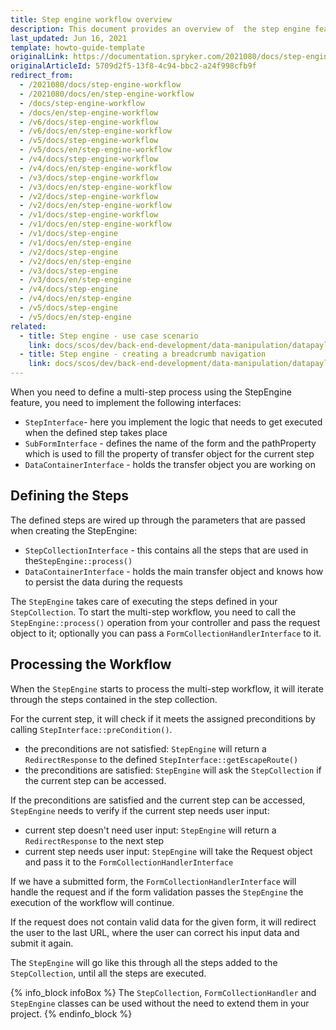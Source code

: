 ```yaml
---
title: Step engine workflow overview
description: This document provides an overview of  the step engine feature.
last_updated: Jun 16, 2021
template: howto-guide-template
originalLink: https://documentation.spryker.com/2021080/docs/step-engine-workflow
originalArticleId: 5709d2f5-13f8-4c94-bbc2-a24f998cfb9f
redirect_from:
  - /2021080/docs/step-engine-workflow
  - /2021080/docs/en/step-engine-workflow
  - /docs/step-engine-workflow
  - /docs/en/step-engine-workflow
  - /v6/docs/step-engine-workflow
  - /v6/docs/en/step-engine-workflow
  - /v5/docs/step-engine-workflow
  - /v5/docs/en/step-engine-workflow
  - /v4/docs/step-engine-workflow
  - /v4/docs/en/step-engine-workflow
  - /v3/docs/step-engine-workflow
  - /v3/docs/en/step-engine-workflow
  - /v2/docs/step-engine-workflow
  - /v2/docs/en/step-engine-workflow
  - /v1/docs/step-engine-workflow
  - /v1/docs/en/step-engine-workflow
  - /v1/docs/step-engine
  - /v1/docs/en/step-engine
  - /v2/docs/step-engine
  - /v2/docs/en/step-engine
  - /v3/docs/step-engine
  - /v3/docs/en/step-engine
  - /v4/docs/step-engine
  - /v4/docs/en/step-engine
  - /v5/docs/step-engine
  - /v5/docs/en/step-engine
related:
  - title: Step engine - use case scenario
    link: docs/scos/dev/back-end-development/data-manipulation/datapayload-conversion/step-engine/step-engine-use-case-scenario.html
  - title: Step engine - creating a breadcrumb navigation
    link: docs/scos/dev/back-end-development/data-manipulation/datapayload-conversion/step-engine/step-engine-create-breadcrumb-navigation.html
---
```


When you need to define a multi-step process using the StepEngine feature, you need to implement the following interfaces:

* `StepInterface`- here you implement the logic that needs to get executed when the defined step takes place
* `SubFormInterface` - defines the name of the form and the pathProperty which is used to fill the property of transfer object for the current step
* `DataContainerInterface` - holds the transfer object you are working on

## Defining the Steps
The defined steps are wired up through the parameters that are passed when creating the StepEngine:

* `StepCollectionInterface` - this contains all the steps that are used in the`StepEngine::process()`
* `DataContainerInterface` - holds the main transfer object and knows how to persist the data during the requests

The `StepEngine` takes care of executing the steps defined in your `StepCollection`. To start the multi-step workflow, you need to call the `StepEngine::process()` operation from your controller and pass the request object to it; optionally you can pass a `FormCollectionHandlerInterface` to it.

## Processing the Workflow
When the `StepEngine` starts to process the multi-step workflow, it will iterate through the steps contained in the step collection.

For the current step, it will check if it meets the assigned preconditions by calling `StepInterface::preCondition()`.

* the preconditions are not satisfied: `StepEngine` will return a `RedirectResponse` to the defined `StepInterface::getEscapeRoute()`
* the preconditions are satisfied: `StepEngine` will ask the `StepCollection` if the current step can be accessed.

If the preconditions are satisfied and the current step can be accessed, `StepEngine` needs to verify if the current step needs user input:

* current step doesn't need user input: `StepEngine` will return a `RedirectResponse` to the next step
* current step needs user input: `StepEngine` will take the Request object and pass it to the `FormCollectionHandlerInterface`

If we have a submitted form, the `FormCollectionHandlerInterface` will handle the request and if the form validation passes the `StepEngine` the execution of the workflow will continue.

If the request does not contain valid data for the given form, it will redirect the user to the last URL, where the user can correct his input data and submit it again.

The `StepEngine` will go like this through all the steps added to the `StepCollection`, until all the steps are executed.

{% info_block infoBox %}
The `StepCollection`, `FormCollectionHandler` and `StepEngine` classes can be used without the need to extend them in your project.
{% endinfo_block %}
